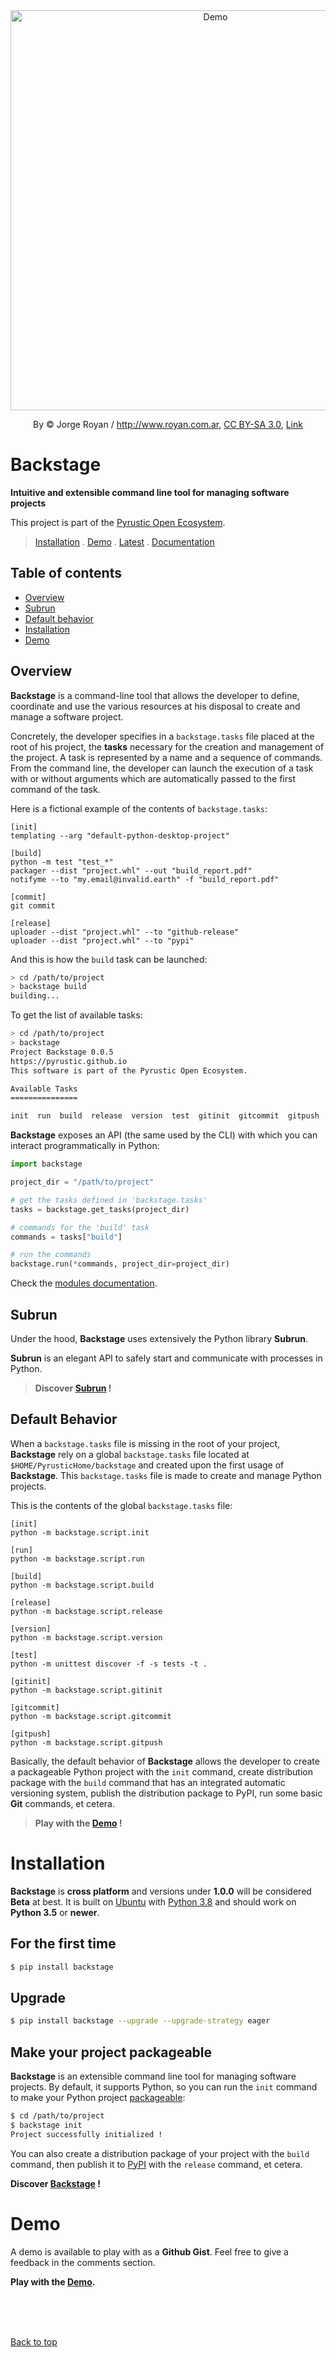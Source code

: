 <!-- Cover -->
<div align="center">
    <img src="https://raw.githubusercontent.com/pyrustic/misc/master/assets/backstage/cover.png" alt="Demo" width="640">
    <p align="center">
    By © Jorge Royan&nbsp;/&nbsp;<a rel="nofollow" class="external free" href="http://www.royan.com.ar">http://www.royan.com.ar</a>, <a href="https://creativecommons.org/licenses/by-sa/3.0" title="Creative Commons Attribution-Share Alike 3.0">CC BY-SA 3.0</a>, <a href="https://commons.wikimedia.org/w/index.php?curid=23405928">Link</a>
    </p>
</div>



<!-- Intro Text -->
# Backstage
<b> Intuitive and extensible command line tool for managing software projects </b>
    
This project is part of the [Pyrustic Open Ecosystem](https://pyrustic.github.io).
> [Installation](#installation) . [Demo](#demo) . [Latest](https://github.com/pyrustic/backstage/tags) . [Documentation](https://github.com/pyrustic/backstage/tree/master/docs/modules#readme)

## Table of contents
- [Overview](#overview) 
- [Subrun](#subrun)
- [Default behavior](#default-behavior)
- [Installation](#installation)
- [Demo](#demo)


## Overview
**Backstage** is a command-line tool that allows the developer to define, coordinate and use the various resources at his disposal to create and manage a software project.

Concretely, the developer specifies in a `backstage.tasks` file placed at the root of his project, the **tasks** necessary for the creation and management of the project. A task is represented by a name and a sequence of commands. From the command line, the developer can launch the execution of a task with or without arguments which are automatically passed to the first command of the task.

Here is a fictional example of the contents of `backstage.tasks`:

```
[init]
templating --arg "default-python-desktop-project"

[build]
python -m test "test_*"
packager --dist "project.whl" --out "build_report.pdf"
notifyme --to "my.email@invalid.earth" -f "build_report.pdf"

[commit]
git commit

[release]
uploader --dist "project.whl" --to "github-release"
uploader --dist "project.whl" --to "pypi"

```

And this is how the `build` task can be launched:

```bash
> cd /path/to/project
> backstage build
building...
```

To get the list of available tasks:

```bash
> cd /path/to/project
> backstage
Project Backstage 0.0.5
https://pyrustic.github.io
This software is part of the Pyrustic Open Ecosystem.

Available Tasks
===============

init  run  build  release  version  test  gitinit  gitcommit  gitpush

```

**Backstage** exposes an API (the same used by the CLI) with which you can interact programmatically in Python:

```python 
import backstage

project_dir = "/path/to/project"

# get the tasks defined in 'backstage.tasks'
tasks = backstage.get_tasks(project_dir)

# commands for the 'build' task
commands = tasks["build"]

# run the commands
backstage.run(*commands, project_dir=project_dir)

```

Check the [modules documentation](https://github.com/pyrustic/backstage/tree/master/docs/modules#readme).

## Subrun
Under the hood, **Backstage** uses extensively the Python library **Subrun**. 

**Subrun** is an elegant API to safely start and communicate with processes in Python.

> **Discover [Subrun](https://github.com/pyrustic/subrun) !**

## Default Behavior
When a `backstage.tasks` file is missing in the root of your project, **Backstage** rely on a global `backstage.tasks` file located at `$HOME/PyrusticHome/backstage` and created upon the first usage of **Backstage**. This `backstage.tasks` file is made to create and manage Python projects.

This is the contents of the global `backstage.tasks` file:

```
[init]
python -m backstage.script.init

[run]
python -m backstage.script.run

[build]
python -m backstage.script.build

[release]
python -m backstage.script.release

[version]
python -m backstage.script.version

[test]
python -m unittest discover -f -s tests -t .

[gitinit]
python -m backstage.script.gitinit

[gitcommit]
python -m backstage.script.gitcommit

[gitpush]
python -m backstage.script.gitpush

```

Basically, the default behavior of **Backstage** allows the developer to create a packageable Python project with the `init` command, create distribution package with the `build` command that has an integrated automatic versioning system, publish the distribution package to PyPI, run some basic **Git** commands, et cetera.


> **Play with the [Demo](#demo) !**

# Installation
**Backstage** is **cross platform** and versions under **1.0.0** will be considered **Beta** at best. It is built on [Ubuntu](https://ubuntu.com/download/desktop) with [Python 3.8](https://www.python.org/downloads/) and should work on **Python 3.5** or **newer**.

## For the first time

```bash
$ pip install backstage
```

## Upgrade
```bash
$ pip install backstage --upgrade --upgrade-strategy eager

```

## Make your project packageable
**Backstage** is an extensible command line tool for managing software projects. By default, it supports Python, so you can run the `init` command to make your Python project [packageable](https://packaging.python.org/en/latest/tutorials/packaging-projects/):

```bash
$ cd /path/to/project
$ backstage init
Project successfully initialized !
```

You can also create a distribution package of your project with the `build` command, then publish it to [PyPI](https://pypi.org/) with the `release` command, et cetera.

**Discover [Backstage](https://github.com/pyrustic/backstage) !**


# Demo
A demo is available to play with as a **Github Gist**. Feel free to give a feedback in the comments section.

**Play with the [Demo]().**

<br>
<br>
<br>

[Back to top](#readme)
